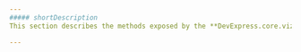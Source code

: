 ```yaml
---
##### shortDescription
This section describes the methods exposed by the **DevExpress.core.viz** object.

---
```

